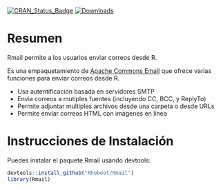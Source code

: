 [![CRAN\_Status\_Badge](http://www.r-pkg.org/badges/version/infuser)](http://cran.r-project.org/web/packages/Rmail)
[![Downloads](http://cranlogs.r-pkg.org/badges/infuser)](http://cran.rstudio.com/package=Rmail)

Resumen
========
  Rmail permite a los usuarios enviar correos desde R.

Es una empaquetamiento de [Apache Commons Email](http://commons.apache.org/proper/commons-email/) que ofrece varias funciones para enviar correos desde R.
- Usa autentificación basada en servidores SMTP
- Envia correos a mutiples fuentes (incluyendo CC, BCC, y ReplyTo)
- Permite adjuntar multiples archivos desde una carpeta o desde URLs
- Permite enviar correos HTML con imagenes en linea

Instrucciones de Instalación
=========================
Puedes instalar el paquete Rmail usando devtools:

```R
devtools::install_github("Rhoboot/Rmail")
library(Rmail)
```
